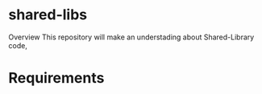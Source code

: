 # shared-libs
Overview
This repository will make an understading about Shared-Library code,

# Requirements
